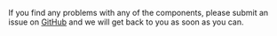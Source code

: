 If you find any problems with any of the components, please submit an issue on [GitHub](https://github.com/yldio/joyent-portal/tree/master/packages/ui-toolkit) and we will get back to you as soon as you can.
